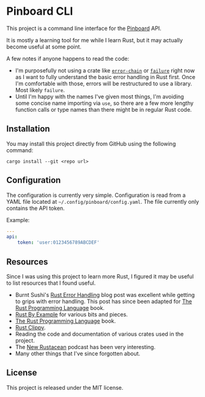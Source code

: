 # Pinboard CLI

This project is a command line interface for the [Pinboard](https://pinboard.in)
API.

It is mostly a learning tool for me while I learn Rust, but it may actually
become useful at some point.

A few notes if anyone happens to read the code:

  - I'm purposefully not using a crate like [`error-chain`](
    https://github.com/rust-lang-nursery/error-chain) or [`failure`](
    https://boats.gitlab.io/failure/) right now as I want to fully understand
    the basic error handling in Rust first. Once I'm comfortable with those,
    errors will be restructured to use a library. Most likely `failure`.
  - Until I'm happy with the names I've given most things, I'm avoiding some
    concise name importing via `use`, so there are a few more lengthy function
    calls or type names than there might be in regular Rust code.

## Installation

You may install this project directly from GitHub using the following command:

`cargo install --git <repo url>`

## Configuration

The configuration is currently very simple. Configuration is read from a YAML
file located at `~/.config/pinboard/config.yaml`. The file currently only
contains the API token.

Example:

```yaml
---
api:
    token: 'user:0123456789ABCDEF'
```

## Resources

Since I was using this project to learn more Rust, I figured it may be useful
to list resources that I found useful.

  - Burnt Sushi's [Rust Error Handling](
    http://blog.burntsushi.net/rust-error-handling/) blog post was excellent
    while getting to grips with error handling. This post has since been
    adapted for [The Rust Programming Language](
    https://doc.rust-lang.org/stable/book/first-edition/error-handling.html)
    book.
  - [Rust By Example](https://rustbyexample.com/) for various bits and pieces.
  - [The Rust Programming Language](https://doc.rust-lang.org/stable/book/)
    book.
  - [Rust Clippy](https://github.com/rust-lang-nursery/rust-clippy).
  - Reading the code and documentation of various crates used in the project.
  - The [New Rustacean](http://www.newrustacean.com/) podcast has been very
    interesting.
  - Many other things that I've since forgotten about.

## License

This project is released under the MIT license.
